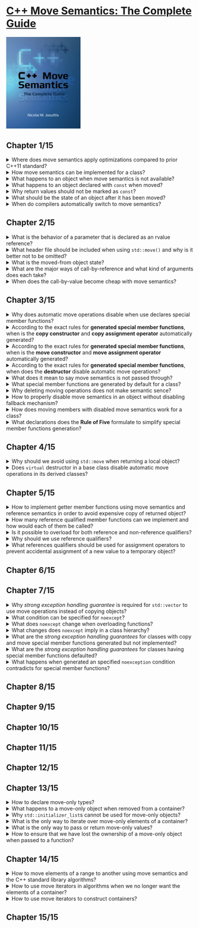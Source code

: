 # [C++ Move Semantics: The Complete Guide](https://www.amazon.com/Move-Semantics-Complete-Guide-First/dp/3967309002/ref=d_pd_sbs_sccl_2_1/135-3266014-6825219?pd_rd_w=N5nO9&content-id=amzn1.sym.3676f086-9496-4fd7-8490-77cf7f43f846&pf_rd_p=3676f086-9496-4fd7-8490-77cf7f43f846&pf_rd_r=H0GGED0Y9YFS2H3EYNDM&pd_rd_wg=rcVK4&pd_rd_r=a7164440-01e1-49bb-834a-e59ca725a1e1&pd_rd_i=3967309002&psc=1)
<img alt="9783967309003" src="../covers/9783967309003.jpg" width="200"/>

## Chapter 1/15

<details>
<summary>Where does move semantics apply optimizations compared to prior C++11 standard?</summary>

> ```cpp
> #include <vector>
> #include <string>
> 
> std::vector<std::string> f()
> {
>     std::vector<std::string> cells;       // default constructed vector without allocations
>     cells.reserve(3);         // allocate 3 elements of std::string
>     std::string s{"data"};    // default constructed std::string
>     cells.push_back(s);       // 1st vector element copy constructed
>     cells.push_back(s+s);     // default construction of temporary object
>                               // and move construction of 2nd vector element
>     cells.push_back(std::move(s));    // move constructed 3rd vector element
>                                       // empty out s object
>     return cells;     // optimize out vector as return value
> }
> 
> int main()
> {
>     std::vector<std::string> v;
>     v = f(); // move assigned constructed vector by return value
> }
> ``````

> Origin: 1

> References:
> - [std::move](https://en.cppreference.com/w/cpp/utility/move)
---
</details>

<details>
<summary>How move semantics can be implemented for a class?</summary>

> ```cpp
> #include <utility>
> 
> class bag
> {
> private:
>     unsigned int _count;
>     int* _storage;
> 
> public:
>     bag(int const& number): _count{0}, _storage{nullptr}
>     {
>         _count++;
>         _storage = new int{number};
>     }
> 
>     virtual ~bag()
>     {
>         if (_count)
>             delete _storage;
>     }
> 
>     bag(bag const& other): _count{other._count}
>     {
>         _storage = new int{*other._storage};
>     }
> 
>     bag(bag&& other): _count{other._count}, _storage{other._storage}
>     {
>         other._count = 0;
>         other._storage = nullptr;
>     }
> };
> 
> int main()
> {
>     bag a{1};
>     bag b{std::move(a)};
> }
> ``````

> Origin: 1

> References:
> - [Move constructors](https://en.cppreference.com/w/cpp/language/move_constructor "cpp/language/move_constructor")
> - [Move assignment operator](https://en.cppreference.com/w/cpp/language/move_assignment "cpp/language/move_assignment")
---
</details>

<details>
<summary>What happens to an object when move semantics is not available?</summary>

> The rule is that for a temporary object or an object marked with `std::move()`, if available,
> a function declaring parameters as an rvalue reference is preferred.
> However, if no such function exists, the usual copy semantics is used as a fallback.

> Origin: 1

> References:
---
</details>

<details>
<summary>What happens to an object declared with <code>const</code> when moved?</summary>

> The objects declared with const cannot be moved because any optimizing implementation requires that the passed argument can be modified.
>
> ```cpp
> std::vector<std::string> coll;
> const std::string s{"data"};
> 
> coll.push_back(std::move(s));   // OK, calls push_back(const std::string &)
> ``````

> Origin: 1.4

> References:
---
</details>

<details>
<summary>Why return values should not be marked as <code>const</code>?</summary>

> Declaring the return value as a whole to be `const` disables move semantics and it also disables **return value optimization**.  
> `const` should be used to declare parts of return type instead, such as the object a returned reference or poionter refers to.  
>
> ```cpp
> const std::string getValues(); // BAD: disables move semantics for return value
> const std::string& getRef();   // OK
> const std::string* getPtr();   // OK
> ``````

> Origin: 1.4

> References:
---
</details>

<details>
<summary>What should be the state of an object after it has been moved?</summary>

> The implementer has to ensure that the passed argument is in a valid state after the call.

> Origin: 1

> References:
---
</details>

<details>
<summary>When do compilers automatically switch to move semantics?</summary>

> - When the value of a temporary object is passed that will automatically be destroyed after the statement.
> - When a non-`const` object marked with `std::move()`.

> Origin: 1

> References:
---
</details>

## Chapter 2/15

<details>
<summary>What is the behavior of a parameter that is declared as an rvalue reference?</summary>

> According to the semantics of rvalue references, the caller claims that it is *no longer interested in the value*.
> Therefore, you can modify the object the parameter refers to.  
> However, the caller might still be interested in using the object. Therefore, any modification should keep the referenced object in a valid state.
>
> ```cpp
> void foo(std::string&& rv);
> std::string s{"data"};
> 
> foo(s);     // ERROR
> foo(std::move(s));      // OK
> foo(returnStringByValue());     // OK
> ``````

> Origin: 2.1.2

> References:
---
</details>

<details>
<summary>What header file should be included when using <code>std::move()</code> and why is it better not to be omitted?</summary>

> `std::move()` is defined a a function in C++ standard library `<utility>`.  
> No standard header is required t include `utility` header file.
> Therefore, when using `std::move()`, you should explicitly include `<utility>` to make your program portable.

> Origin: 2.2.1

> References:
---
</details>

<details>
<summary>What is the moved-from object state?</summary>

> Moved-from objects are still valid objects for which at least the destructor will be called.
> However, they should also be valid in the sense that they have a consisten state and all operations work as expected.
> The only thing you do not know is their value.
>
> ```cpp
> std::string s{"data"};
> 
> foo(std::move(s));
> 
> std::cout << s << '\n'; // OK (don't know which value is written)
> std::cout << s.size() << '\n';  // OK (writes current number of characters)
> std::cout << s[0] << '\n';  // ERROR (potentially undefined behavior)
> std::cout << s.front() << '\n'; // ERROR (potentially undefined behavior)
> s = "new value";  // OK
> ``````

> Origin: 2.3

> References:
---
</details>

<details>
<summary>What are the major ways of call-by-reference and what kind of arguments does each take?</summary>

> **`const` lvalue reference**
>
> The function has only read access to the passed argument.
>
> ```cpp
> void foo(const std::string& arg);
> ``````
>
> You can pass everything to a function declared that way if the type fits:
>
> - A modifiable named object
> - A `const` named object
> - A temporary object that does not have a name
> - An object marked with `std::move()`
>
> **non-`const` lvalue reference**
>
> The function has write access to the passed argument.
> You can no longer pass everything to a function declared that way even if the type fits.  
>
> ```cpp
> void foo(std::string& arg);
> ``````
>
> You can pass:
>
> - A modifiable object
>
> **non-`const` rvalue reference**
>
> ```cpp
> void foo(std::string&& arg);
> ``````
>
> The function has write access to the passed argument.
> However, you have restrictions on what you can pass:
>
> - A temporary object that does not have a name
> - A non-`const` object marked with `std::move()`
>
> The semantic meaning is that we give `foo()` write access to the passed argument to steal the value.
>
> **`const` rvalue reference**
>
> ```cpp
> void foo(const std::string&& arg);
> ``````
>
> This also means that you have read access to the passed argument.  
> You can only pass:
>
> - A temporary object that does not have name
> - A `const` or non-`const` object marked with `std::move()`
>
> However, there is no useful semantic meaning of this case.

> Origin: 2.4

> References:
---
</details>

<details>
<summary>When does the call-by-value become cheap with move semantics?</summary>

> With move semantics call-by-value can become cheap if a temporary object is passed or the passed argument is marked with `std::move()`.  
> Retuurning a local object by value can be optimized away. However, if it is not optimized away, the call is guaranteed to be cheap now.
>
> ```cpp
> void fooByVal(std::string str);
> void fooByRRef(std::string&& str);;
> 
> std::string s1{"data"}, s2{"data"};
> 
> fooByVal(std::move(s1));    // s1 is moved
> fooByRRef(std::move(s2));   // s2 might be moved
> ``````
>
> The function taking the string by value will use move semantics because a new string is created with the value of passed argument.  
> The function taking the string by rvalue reference might use move semantics.
> Passing the argument does not create a new string.
> Wether the value of the passed argument is stolen/modified depends on the implementation of the function.
>
> Move semantics does not guarantee that any optimization happens at all or what the effect of any optimization is.
> All we know is that the passed object is subsequently in a valid but unspecified state.

> Origin: 2

> References:
---
</details>

## Chapter 3/15

<details>
<summary>Why does automatic move operations disable when use declares special member functions?</summary>

> If classes have changed the usual behavior of copying or assignment, they probably also have to do some things different when optimizing these operations.  
> Any form of an explicit declaration of a copy constructor, copy assignment operator, or destructor disables move semantics, even if declarations are marked with `=default`.

> Origin: 3.1.1

> References:
---
</details>

<details>
<summary>According to the exact rules for <b>generated special member functions</b>, when is the <b>copy constructor</b> and <b>copy assignment operator</b> automatically generated?</summary>

> The copy constructor is automatically generated when all of the following conditions are met:
> * No <b>move constructor</b> is user-declared
> * No <b>move assignment operator</b> is user-declared

> Origin: 3.3.8

> References:
> - [Copy Constructors](https://en.cppreference.com/w/cpp/language/copy_constructor)
---
</details>

<details>
<summary>According to the exact rules for <b>generated special member functions</b>, when is the <b>move constructor</b> and <b>move assignment operator</b> automatically generated?</summary>

> The move constructor is automatically generated when all of the following conditions are met:
> * No <b>copy constructor</b> is user-declared
> * No <b>copy assignment operator</b> is user-declared
> * No <b>move assignment operator</b> is user-declared
> * No <b>destructor</b> is user-declared

> Origin: 3.3.8

> References:
> - [Move Constructor](https://en.cppreference.com/w/cpp/language/move_constructor)
---
</details>

<details>
<summary>According to the exact rules for <b>generated special member functions</b>, when does the <b>destructor</b> disable automatic move operations?</summary>

> Declaring destructors in anyway disables the automatic generation of move operations.

> Origin: 3.3.8

> References:
> [Destructor](https://en.cppreference.com/w/cpp/language/destructor)
---
</details>

<details>
<summary>What does it mean to say move semantics is not passed through?</summary>

> Move constructor is called when the caller no longer needs the value.
> Inside the move constructor, we hdecide where an how long we need it.
> In particular, we might need the value multiple times and not lose it with its first use.
>
> ```cpp
> void insertTwice(std::vector<std::string>& coll, std::string&& str)
> {
>     coll.push_back(str);    // copy str into coll
>     coll.push_back(std::move(str));     // move str into coll
> }
> ``````
>
> The important lesson to learn here is that a parameter being declared as an rvalue reference restricts what we can pass to this function but behaves just like any other non-`const` object of this type.

> Origin: 3.2.2

> References:
---
</details>

<details>
<summary>What special member functions are generated by default for a class?</summary>

> By default, both copying and moving special member functions are generated for class.
>
> ```cpp
> class Person
> {
>     ...
> public:
>     ...
>     // NO copy constructor/assignment declared
>     // NO move constructor/assignment declared
>     // NO destructor declared
> };
> ``````

> Origin: 3.3.2

> References:
---
</details>

<details>
<summary>Why deleting moving operations does not make semantic sence?</summary>

> if you declare the move constructor as deleted, you cannot move (you have disabled this operation; any fallback is not used) and cannot copy (because a declared move constructor disables copy operations).
>
> ```cpp
> class Person
> {
> public:
>     ...
>     // NO copy constructor declared
> 
>     // move constructor/assignment declared as deleted:
>     Person(Person&&) = delete;
>     Person& operator=(Person&&) = delete;
>     ...
> };
> 
> Person p{"Tina", "Fox"};
> coll.push_back(p); // ERROR: copying disabled
> coll.push_back(std::move(p)); // ERROR: moving disabled
> ``````
> You get the same effect by declaring copying special member functions as deleted and that is probably less confusing for other programmers.
>
> Deleting the move operations and enabling the copy operations really makes no sense:
> ```cpp
> class Person
> {
> public:
>     ...
>     // copy constructor explicitly declared:
>     Person(const Person& p) = default;
>     Person& operator=(const Person&) = default;
> 
>     // move constructor/assignment declared as deleted:
>     Person(Person&&) = delete;
>     Person& operator=(Person&&) = delete;
>     ...
> };
> 
> Person p{"Tina", "Fox"};
> coll.push_back(p); // OK: copying enabled
> coll.push_back(std::move(p)); // ERROR: moving disabled
> ``````
>
> In this case, `=delete` disables the fallback mechanism.

> Origin: 3.3.5

> References:
---
</details>

<details>
<summary>How to properly disable move semantics in an object without disabling fallback mechanism?</summary>

> Declaring the special move member functions as deleted is usually not the right way to do it because it disables the fallback mechanism.  
> The right way to disable move semantics while providing copy semantics is to declare one of the other special member functions (copy constructor, assignment operator, or destructor).
> I recommend that you default the copy constructor and the assignment operator (declaring one of them would be enough but might cause unnecessary confusion):
>
> ```cpp
> class Customer
> {
>     ...
> public:
>     ...
>     Customer(const Customer&) = default;    // disable move semantics
>     Customer& operator=(const Customer&) = default;     // disable move semantics
> };
> ``````

> Origin: 3.3.6

> References:
---
</details>

<details>
<summary>How does moving members with disabled move semantics work for a class?</summary>

> If move semantics is unavailable or has been deleted for a type, this has no influence on the generation of move semantics for classes that have members of this type.
>
> ```cpp
> class Customer
> {
>     ...
> public:
>     ...
>     Customer(const Customer&) = default;
>     // copying calls enabled
>     Customer& operator=(const Customer&) = default; // copying calls enabled
>     Customer(Customer&&) = delete;
>     // moving calls disabled
>     Customer& operator=(Customer&&) = delete;
>     // moving calls disabled
> };
> 
> class Invoice
> {
>     std::string id;
>     Customer cust;
> public:
>     ... // no special member functions
> };
> 
> Invoice i;
> Invoice i1{std::move(i)}; // OK, moves id, copies cust
> ``````

> Origin: 3.3.7

> References:
---
</details>

<details>
<summary>What declarations does the <b>Rule of Five</b> formulate to simplify special member functions generation?</summary>

> The guideline is to either declare all five (copy constructor, move constructor, copy assignment operator, move assignment operator, and destructor) or none of them.
> Declaration means either to implement, set as default, or set as deleted.

> Origin: 3.4

> References:
> - [The Rule of Three/Five/Zero](https://en.cppreference.com/w/cpp/language/rule_of_three)
---
</details>

## Chapter 4/15

<details>
<summary>Why should we avoid using <code>std::move</code> when returning a local object?</summary>

> Returning a local object by value automatically uses move semantics if supported.
> On the other hand, `std::move` is just a `static_cast` to an rvalue reference,
> therefore disables **return value optimization**, which usually allows the returned
> object to be used as a return value instead.
>
> ```cpp
> std::string foo()
> {
>     std::string s;
>     return std::move(s); // BAD, returns std::string&&
> }
> ``````

> Origin: 4.2

> References:
> - [std::move](https://en.cppreference.com/w/cpp/utility/move)
---
</details>

<details>
<summary>Does <code>virtual</code> destructor in a base class disable automatic move operations in its derived classes?</summary>

> Usually, in polymorphic derived classes there is no need to declare special member functions, especially virtual destructor.
>
> ```cpp
> class Base
> {
> public:
>     virtual void do_something() const = 0;
>     virtual ~Base() = default;
> };
> 
> class Derived: public Base
> {
> public:
>     virtual void do_something() const override;
>     virtual ~Derived() = default; // BAD, redundant, disables move
> };
> ``````

> Origin: 4.4.2

> References:
> - [Destructors](https://en.cppreference.com/w/cpp/language/destructor)
---
</details>

## Chapter 5/15

<details>
<summary>How to implement getter member functions using move semantics and reference semantics in order to avoid expensive copy of returned object?</summary>

> A getter returning by value is safe but each time we call it we might make a copy:
>
> ```cpp
> class Recipients
> {
> private:
>     std::vector<std::string> _names;
> public:
>     std::vector<std::string> names() const {
>         return _names;
>     }
> };
> ``````
>
> A getter returning by reference is fast but unsafe because the caller has to ensure
> that the object the returned reference refers to lives long enough.
>
> ```cpp
> class Recipients
> {
> private:
>     std::vector<std::string> _names;
> public:
>     std::vector<std::string> const& names() const {
>         return _names;
>     }
> };
> ``````
>
> This will fail when object is an rvalue reference:
>
> ```cpp
> for (std::string name: returnRecipients().names()) // undefined behavior
> {
>     if (name == "manager")
>         ...
> };
> ``````
>
> Using move semantics we can return by reference if it is safe to do so, and return
> by value if we might run into lifetime issues:
>
> ```cpp
> class Recipients
> {
> private:
>     std::vector<std::string> _names;
> public:
>     std::vector<std::string> names() && { // where we no longer need the value
>         return std::move(_names); // we steal and return by value
>     }
>     std::vector<std::string> const& names() const& { // in all other cases
>         return _names; // we give access to the member
>     }
> };
> ``````
>
> We overload the getter with different reference qualifiers in the same way as
> when overloading a function for `&&` and `const&` parameters.
>
> The version with the `&&` qualifier is used when we have an object where we
> no longer need the value, an object that is about to die or that we have marked
> with `std::move()`.
>
> The version with `const&` qualifier is used in all other cases. It is only the
> fallback if we cannot take the `&&` version. Thus this function is used if we have
> an object that is not about to die or marked with `std::move()`.
>
> We now have both good performance and safety.

> Origin: 5.1.3

> References:
> - [Non-static member functions](https://en.cppreference.com/w/cpp/language/member_functions)
---
</details>

<details>
<summary>How many reference qualified member functions can we implement and how would each of them be called?</summary>

> Since C++98 we can overload member functions for implementing a const and non-const version.
>
> ```cpp
> class C
> {
> public:
>     void foo();
>     void foo() const;
> };
> ``````
>
> Now with move semantics we have new ways to overload functions with qualifiers because
> we have different reference qualifiers.
> ```cpp
> class C
> {
> public:
>     void foo() const&;
>     void foo() &&;
>     void foo() &;
>     void foo() const&&;
> };
> 
> int main()
> {
>     C x;
>     x.foo();                // foo() &
>     C{}.foo();              // foo() &&
>     std::move(x).foo();     // foo() &&
> 
>     const C cx;
>     cx.foo();               // foo() const&
>     std::move(cx).foo();    // foo() const&&
> }
> ``````
>
> Usually, we have only two or three of these overloads, such as using `&&` and `const&`
> (and `&`) for getters.

> Origin: 5.2

> References:
> - [Non-static member functions](https://en.cppreference.com/w/cpp/language/member_functions)
---
</details>

<details>
<summary>Is it possible to overload for both reference and non-reference qualifiers?</summary>

> Overloading for both reference and value qualifiers is not allowed.
>
> ```cpp
> class C
> {
> public:
>     void foo() &&;
>     void foo() const; // ERROR
> };
> ``````

> Origin: 5.2

> References:
> - [Non-static member functions](https://en.cppreference.com/w/cpp/language/member_functions)
---
</details>

<details>
<summary>Why should we use reference qualifiers?</summary>

> Reference qualifiers allow us to implement functions differently when they are called
> for objects of a specific value category.
>
> Although we do have this feature, it is not used as much as it could be.
> In particular, we should use it to ensure that operations that modify objects are not
> called for temporary objects that are about to die.

> Origin: 5.3

> References:
> - [Non-static member functions](https://en.cppreference.com/w/cpp/language/member_functions)
---
</details>

<details>
<summary>What references qualifiers should be used for assignment operators to prevent accidental assignment of a new value to a temporary object?</summary>

> The assignment operators for strings are declared as follows:
>
> ```cpp
> namespace std {
>     template<typename charT, ...>
>     class basic_string {
>     public:
>         constexpr basic_string& operator=(const basic_string& str);
>         constexpr basic_string& operator=(basic_string&& str) noexcept(...);
>         constexpr basic_string& operator=(const charT* s);
>     };
> }
> ``````
>
> This enables accidental assignment of a new value to a temporary string:
>
> ```cpp
> std::string getString();
> getString() = "sample";     // Okay
> foo(getString() = "");      // Okay, accidental assignment instead of comparison
> ``````
>
> Accidental assignments can be prevented by using reference qualifiers:
>
> ```cpp
> namespace std {
>     template<typename charT, ...>
>     class basic_string {
>     public:
>         constexpr basic_string& operator=(const basic_string& str) &;
>         constexpr basic_string& operator=(basic_string&& str) & noexcept(...);
>         constexpr basic_string& operator=(const charT* s) &;
>     };
> }
> ``````
>
> Code like this will no longer compile:
>
> ```cpp
> std::string getString();
> getString() = "sample";     // Error
> foo(getString() = "");      // Error
> ``````
>
> In general, you should do this for every member function that might modify an object.
>
> ```cpp
> class MyType {
>     public:
>         // disable assigning value to temporary objects
>         MyType& operator=(const MyType&) & = default;
>         MyType& operator=(MyType&&) & = default;
> 
>         // enable these because they were disabled by assignment operators
>         MyType(MyType const&) = default;
>         MyType(MyType&&) = default;
> };
> ``````

> Origin: 5.3.1

> References:
> - [Assignment operators](https://en.cppreference.com/w/cpp/language/operator_assignment)
---
</details>

## Chapter 6/15
## Chapter 7/15

<details>
<summary>Why <i>strong exception handling guarantee</i> is required for <code>std::vector</code> to use move operations instead of copying objects?</summary>

> When an exception is thrown in the middle of the reallocation of the vector the C++ standard library guarantees to roll back the vector to its previous state.  
> However, when using move semantics if an exception is thrown during the reallocation, we might not be able to roll back.  
> The elements in the new memory have already stolen the values of the elements in the old memory.  
> The final decision was to use move semantics on reallocation only when the move constructor of the element types guarantees not to throw.
>
> ```cpp
> #include <string>
> #include <vector>
> #include <utility>
> #include <iostream>
> 
> class Person
> {
>     std::string name;
> public:
>     Person(char const* n) : name{n} { }
>     Person(Person const& p): name{p.name} { std::cout << "COPY " << name << '\n'; }
>     Person(Person&& p): name{std::move(p.name)} { std::cout << "MOVE " << name << '\n'; }
> };
> 
> int main()
> {
>     std::vector<Person> artists{
>         "Wolfgang Amadeus Mozart",
>         "Johann Sebastian Bach",
>         "Ludwig van Beethoven"};
> 
>     std::cout << "Capacity: " << artists.capacity() << '\n';
>     artists.push_back("Pjotr Iljitsch Tschaikowski");
> }
> ``````
>
> Add exception handling guarantee by adding conditional `noexcept` to move operators.
>
> ```cpp
> Person(Person&& p) noexcept(std::is_nothrow_move_constructible_v<std::string>
>         && noexcept(std::cout << name)
>    : name{std::move(p.name)} { std::cout << "MOVE " << name << '\n'; }
> ``````
>
> This still fails because the move constructor for strings does guarantee not to throw but the output operator does not.
>
> ```cpp
> Person(Person&& p) = default;
> ``````
> 
> The compiler will detect `noexcept` guarantees for you if you do not implement the move constructor yourself.
> For classes where all members guarantee not to throw in the move constructor, a generated or defaulted move constructor will give the guarantee as a whole.

> Origin: 7.1.2

> References:
---
</details>

<details>
<summary>What condition can be specified for <code>noexcept</code>?</summary>

> The `noexcept` condition must be a compile-time expression that yields a value convertible to `bool`.

> Origin: 7.2.1

> References:
---
</details>

<details>
<summary>What does <code>noexcept</code> change when overloading functions?</summary> 

> You cannot overload functions that have only different `noexcept` conditions.

> Origin: 7.2.1

> References:
---
</details>

<details>
<summary>What changes does <code>noexcept</code> imply in a class hierarchy?</summary>

> In class hierarchies, a `noexcept` condition is part of the specified interface.
> Overwriting a base class function that is `noexcept` with a function that is not `noexcept` is an error (but not the other way around).
>
> ```cpp
> class Base
{
> public:
>     ...
>     virtual void foo(int) noexcept;
>     virtual void foo(int); // ERROR: overload on different noexcept clause only
>     virtual void bar(int);
> };
> 
> class Derived : public Base
{
> public:
>     ...
>     virtual void foo(int) override; // ERROR: override giving up the noexcept guarantee
>     virtual void bar(int) noexcept; // OK (here we also guarantee not to throw)
> };
> ``````
>
> However, for non-virtual functions, derived-class members can hide base-class members with a different `noexcept` declaration:
>
> ```cpp
> class Base
> {
> public:
>     ...
>     void foo(int) noexcept;
> };
> 
> class Derived : public Base
> {
> public:
>     ...
>     void foo(int); // OK, hiding instead of overriding
> };
> ``````

> Origin: 7.2.1

> References:
---
</details>

<details>
<summary>What are the <i>strong exception handling guarantees</i> for classes with copy and move special member functions generated but not implemented?</summary>

> In that case, the operations guarantee not to throw if the corresponding operations called for all bases classes and non-`static` members guarantee not to throw.
>
> ```cpp
> #include <iostream>
> #include <type_traits>
> 
> class B
> {
>     std::string s;
> };
> 
> int main()
> {
>     std::cout << std::boolalpha;
>     std::cout << std::is_nothrow_default_constructible<B>::value << '\n'; // true
>     std::cout << std::is_nothrow_copy_constructible<B>::value << '\n'; // false
>     std::cout << std::is_nothrow_move_constructible<B>::value << '\n'; // true
>     std::cout << std::is_nothrow_copy_assignable<B>::value << '\n'; // false
>     std::cout << std::is_nothrow_move_assignable<B>::value << '\n'; // true
> }
> ``````

> Origin: 7.2.2

> References:
---
</details>

<details>
<summary>What are the <i>strong exception handling guarantees</i> for classes having special member functions defaulted?</summary>

> The noexcept condition is even generated when these special member functions are user-declared with `=default`.
>
> ```cpp
> class B
> {
>     std::string s;
> public:
>     B(const B&) = default;             // noexcept condition automatically generated
>     B(B&&) = default;                  // noexcept condition automatically generated
>     B& operator= (const B&) = default; // noexcept condition automatically generated
>     B& operator= (B&&) = default;      // noexcept condition automatically generated
> };
> ``````

> Origin: 7.2.2

> References:
---
</details>

<details>
<summary>What happens when generated an specified <code>noexception</code> condition contradicts for special member functions?</summary>

> When you have a defaulted special member function you can explicitly specify a different `noexcept` guarantee than the generated one.
>
> ```cpp
> class C
> {
>     ...
> public:
>     C(const C&) noexcept = default; // guarantees not to throw (OK since C++20)
>     C(C&&) noexcept(false) = default; // specifies that it might throw (OK since C++20)
>     ...
> };
> ``````
>
> Before C++20, if the generated and specified `noexcept` condition contradict, the defined function was deleted.

> Origin: 7.2.2

> References:
---
</details>

## Chapter 8/15
## Chapter 9/15
## Chapter 10/15
## Chapter 11/15
## Chapter 12/15
## Chapter 13/15

<details>
<summary>How to declare move-only types?</summary>

> ```cpp
> class MoveOnly
> {
> public:
>     // constructors:
>     MoveOnly();
>     ...
> 
>     // copying disabled:
>     MoveOnly(const MoveOnly&) = delete;
>     MoveOnly& operator= (const MoveOnly&) = delete;
> 
>     // moving enabled:
>     MoveOnly(MoveOnly&&) noexcept;
>     MoveOnly& operator= (MoveOnly&&) noexcept;
> };
> 
> std::vector<MoveOnly> coll;
> ...
> coll.push_back(MoveOnly{}); // OK, creates a temporary object, which is moved into coll
> ...
> MoveOnly mo;
> coll.push_back(mo); // ERROR: can’t copy mo into coll
> coll.push_back(std::move(mo)); // OK, moves mo into coll
> ``````
>
> By rule, it would be enough to declare the moving special member function (because declaring special move members marks the copying members as deleted).
> However, explicitly marking the copying special member function with =delete makes the intention more clear.

> Origin: 13.1.1

> References:
---
</details>

<details>
<summary>What happens to a move-only object when removed from a container?</summary>

> To move the value of a move-only element out of the container, simply use std::move() for a reference to the element. For example:
>
> ```cpp
> mo = std::move(coll[0]); // move assign first element (still there with moved-from state)
> ``````
>
> However, remember that after this call, the element is still in the container with a moved-from state.  
> Moving out all elements is also possible in loops:
>
> ```cpp
> for (auto& elem : coll)
> {
>     // note: non-const reference
>     coll2.push_back(std::move(elem)); // move element to coll2
> }
> ``````
>
> Again: the elements are still in the container with their moved-from state.

> Origin: 13.1.2

> References:
---
</details>

<details>
<summary>Why <code>std::initializer_list</code>s cannot be used for move-only objects?</summary>

> You cannot use `std::initializer_list`s because they are usually passed by value, which requires copying of the elements:
>
> ```cpp
> std::vector<MoveOnly> coll{ MoveOnly{}, ... }; // ERROR
> ``````

> Origin: 13.1.2

> References:
---
</details>

<details>
<summary>What is the only way to iterate over move-only elements of a container?</summary>

> You can only iterate by reference over all move-only elements of a container:
>
> ```cpp
> std::vector<MoveOnly> coll;
>
> for (const auto& elem : coll) { // OK
>     ...
> }
>
> for (auto elem : coll) { // ERROR: can’t copy move-only elements
>     ...
> }
> ``````

> Origin: 13.1.2

> References:
---
</details>

<details>
<summary>What is the only way to pass or return move-only values?</summary>

> You can pass and return move-only objects by value provided move semantics is used:
>
> ```cpp
> void sink(MoveOnly arg); // sink() takes ownership of the passed argument
> 
> sink(MoveOnly{}); // OK, moves temporary objects to arg
> MoveOnly mo;
> sink(mo); // ERROR: can’t copy mo to arg
> sink(std::move(mo)); // OK, moves mo to arg because passed by value
> 
> MoveOnly source()
> {
>     MoveOnly mo;
>     ...
>     return mo; // moves mo to the caller
> }
> MoveOnly m{source()}; // takes ownership of the associated value/resource
> ``````

> Origin: 13.1.3

> References:
---
</details>

<details>
<summary>How to ensure that we have lost the ownership of a move-only object when passed to a function?</summary>

> If you pass a move-only object to a sink function and want to ensure that you have lost ownership (file closed, memory freed, etc.), explicitly release the resource directly afterwards.

> Origin: 13.2

> References:
---
</details>

## Chapter 14/15

<details>
<summary>How to move elements of a range to another using move semantics and the C++ standard library algorithms?</summary>

> `std::move()` moves elements to another range in the same range (do not confuse this algorithm with the `std::move()` to mark an object that you no longer need its value).  
> The effect of these algorithms is a move assignment to the destination range calling `std::move(elem)` for each element while iterating over them.
>
> ```cpp
> #include <iostream>
> #include <string>
> #include <vector>
> #include <list>
> #include <algorithm>
> 
> int main(int argc, char** argv)
> {
>     std::list<std::string> coll1 { "love", "is", "all", "you", "need" };
>     std::vector<std::string> coll2;
> 
>     // ensure coll2 has enough elements to overwrite their values:
>     coll2.resize(coll1.size());
> 
>     // coll1 (5 elems): ’love’ ’is’ ’all’ ’you’ ’need’
>     // coll2 (5 elems): ’’ ’’ ’’ ’’ ’’
> 
>     // move assign the values from coll1 to coll2
>     // - not changing any size
>     std::move(coll1.begin(), coll1.end(),   // source range
>               coll2.begin());               // destination range
> 
>     // coll1 (5 elems): ’?’ ’?’ ’?’ ’?’ ’?’
>     // coll2 (5 elems): ’love’ ’is’ ’all’ ’you’ ’need’
> 
>     // move assign the first three values inside coll2 to the end
>     // - not changing any size
>     std::move_backward(coll2.begin(), coll2.begin()+3,  // source range
>                        coll2.end());                    // destination range
> 
>     // coll1 (5 elems): ’?’ ’?’ ’?’ ’?’ ’?’
>     // coll2 (5 elems): ’?’ ’?’ ’love’ ’is’ ’all’
> }
> ``````

> Origin: 14.1

> References:
---
</details>

<details>
<summary>How to use move iterators in algorithms when we no longer want the elements of a container?</summary>

> While iterating over elements of a container or range, each access to an element uses `std::move()`.
> This might be significantly faster but it leaves the element in a valid but unspecified state.
> You should not use an element twice.
>
> ```cpp
> #include <iostream>
> #include <string>
> #include <vector>
> #include <algorithm>
> 
> int main()
> {
>     std::vector<std::string> coll{"don't", "vote", "for", "liars"};
> 
>     // move away only the elements processed:
>     std::for_each(std::make_move_iterator(coll.begin()),
>                   std::make_move_iterator(coll.end()),
>                   [] (auto&& elem) {
>                     if (elem.size() != 4) {
>                         process(std::move(elem));
>                     }
>                   });
> }
> ``````
>
> As you can see, a helper function `std::make_move_iterator()` is used so that you do not have to specify the element type when declaring the iterator.
> Since C++17, *class template argument deduction (CTAD)* enables simply declaring the type `std::move_iterator` directly without the need to specify the element type:
>
> ```cpp
> std::for_each(std::move_iterator(coll.begin()),
>               std::move_iterator(coll.end()),
>               [] (auto&& elem) {
>                 if (elem.size() != 4) {
>                     process(std::move(elem));
>                 }
>               });
> ``````

> Origin: 14.3.1

> References:
---
</details>

<details>
<summary>How to use move iterators to construct containers?</summary>

> You can also use move iterators wherever an algorithm that reads elements once is used.
> A useful scenario might be to move elements of a source container to another container (of the same or a different kind).
>
> ```cpp
> #include <iostream>
> #include <string>
> #include <list>
> #include <vector>
> 
> int main()
> {
>     std::list<std::string> src{"don't", "vote", "for", "liars"};
> 
>     // move all elements from the list to the vector:
>     std::vector<std::string> vec{
>         std::make_move_iterator(src.begin()),
>         std::make_move_iterator(src.end())
>     };
> }
> ``````
>
> Note again that the number of elements in the source container did not change.
> We moved all elements to the initialized new container.
> Therefore, the elements in the source range are in a moved-from state afterwards and we do not know their values.

> Origin: 14.3.2

> References:
---
</details>

## Chapter 15/15
